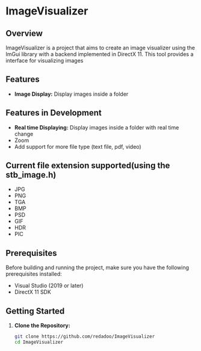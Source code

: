 # ImageVisualizer

## Overview

ImageVisualizer is a project that aims to create an image visualizer using the ImGui library with a backend implemented in DirectX 11. This tool provides a interface for  visualizing images

## Features

- **Image Display:** Display images inside a folder 

## Features in Development

- **Real time Displaying:** Display images inside a folder with real time change
- Zoom
- Add support for more file type (text file, pdf, video)

## Current file extension supported(using the stb_image.h)
- JPG 
- PNG
- TGA
- BMP
- PSD
- GIF
- HDR
- PIC

## Prerequisites
Before building and running the project, make sure you have the following prerequisites installed:

- Visual Studio (2019 or later)
- DirectX 11 SDK

## Getting Started

1. **Clone the Repository:**
   ```bash
   git clone https://github.com/redadoo/ImageVisualizer
   cd ImageVisualizer
